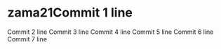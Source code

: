 # zama21Commit 1 line
Commit 2 line
Commit 3 line
Commit 4 line
Commit 5 line
Commit 6 line
Commit 7 line
